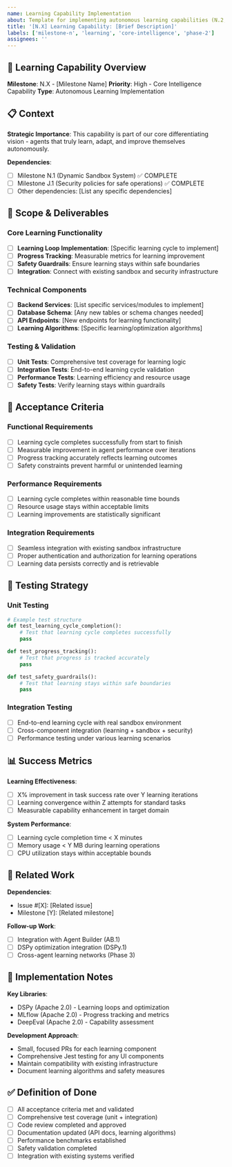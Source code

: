 ```yaml
---
name: Learning Capability Implementation
about: Template for implementing autonomous learning capabilities (N.2, N.3, N.4)
title: '[N.X] Learning Capability: [Brief Description]'
labels: ['milestone-n', 'learning', 'core-intelligence', 'phase-2']
assignees: ''
---
```


## 🧠 Learning Capability Overview

**Milestone**: N.X - [Milestone Name]
**Priority**: High - Core Intelligence Capability
**Type**: Autonomous Learning Implementation

## 📋 Context

**Strategic Importance**: This capability is part of our core differentiating vision - agents that truly learn, adapt, and improve themselves autonomously.

**Dependencies**:
- [ ] Milestone N.1 (Dynamic Sandbox System) ✅ COMPLETE
- [ ] Milestone J.1 (Security policies for safe operations) ✅ COMPLETE
- [ ] Other dependencies: [List any specific dependencies]

## 🎯 Scope & Deliverables

### **Core Learning Functionality**
- [ ] **Learning Loop Implementation**: [Specific learning cycle to implement]
- [ ] **Progress Tracking**: Measurable metrics for learning improvement
- [ ] **Safety Guardrails**: Ensure learning stays within safe boundaries
- [ ] **Integration**: Connect with existing sandbox and security infrastructure

### **Technical Components**
- [ ] **Backend Services**: [List specific services/modules to implement]
- [ ] **Database Schema**: [Any new tables or schema changes needed]
- [ ] **API Endpoints**: [New endpoints for learning functionality]
- [ ] **Learning Algorithms**: [Specific learning/optimization algorithms]

### **Testing & Validation**
- [ ] **Unit Tests**: Comprehensive test coverage for learning logic
- [ ] **Integration Tests**: End-to-end learning cycle validation
- [ ] **Performance Tests**: Learning efficiency and resource usage
- [ ] **Safety Tests**: Verify learning stays within guardrails

## 🔬 Acceptance Criteria

### **Functional Requirements**
- [ ] Learning cycle completes successfully from start to finish
- [ ] Measurable improvement in agent performance over iterations
- [ ] Progress tracking accurately reflects learning outcomes
- [ ] Safety constraints prevent harmful or unintended learning

### **Performance Requirements**
- [ ] Learning cycle completes within reasonable time bounds
- [ ] Resource usage stays within acceptable limits
- [ ] Learning improvements are statistically significant

### **Integration Requirements**
- [ ] Seamless integration with existing sandbox infrastructure
- [ ] Proper authentication and authorization for learning operations
- [ ] Learning data persists correctly and is retrievable

## 🧪 Testing Strategy

### **Unit Testing**
```python
# Example test structure
def test_learning_cycle_completion():
    # Test that learning cycle completes successfully
    pass

def test_progress_tracking():
    # Test that progress is tracked accurately
    pass

def test_safety_guardrails():
    # Test that learning stays within safe boundaries
    pass
```

### **Integration Testing**
- [ ] End-to-end learning cycle with real sandbox environment
- [ ] Cross-component integration (learning + sandbox + security)
- [ ] Performance testing under various learning scenarios

## 📊 Success Metrics

**Learning Effectiveness**:
- [ ] X% improvement in task success rate over Y learning iterations
- [ ] Learning convergence within Z attempts for standard tasks
- [ ] Measurable capability enhancement in target domain

**System Performance**:
- [ ] Learning cycle completion time < X minutes
- [ ] Memory usage < Y MB during learning operations
- [ ] CPU utilization stays within acceptable bounds

## 🔗 Related Work

**Dependencies**: 
- Issue #[X]: [Related issue]
- Milestone [Y]: [Related milestone]

**Follow-up Work**:
- [ ] Integration with Agent Builder (AB.1)
- [ ] DSPy optimization integration (DSPy.1)
- [ ] Cross-agent learning networks (Phase 3)

## 📝 Implementation Notes

**Key Libraries**:
- DSPy (Apache 2.0) - Learning loops and optimization
- MLflow (Apache 2.0) - Progress tracking and metrics
- DeepEval (Apache 2.0) - Capability assessment

**Development Approach**:
- Small, focused PRs for each learning component
- Comprehensive Jest testing for any UI components
- Maintain compatibility with existing infrastructure
- Document learning algorithms and safety measures

## ✅ Definition of Done

- [ ] All acceptance criteria met and validated
- [ ] Comprehensive test coverage (unit + integration)
- [ ] Code review completed and approved
- [ ] Documentation updated (API docs, learning algorithms)
- [ ] Performance benchmarks established
- [ ] Safety validation completed
- [ ] Integration with existing systems verified
